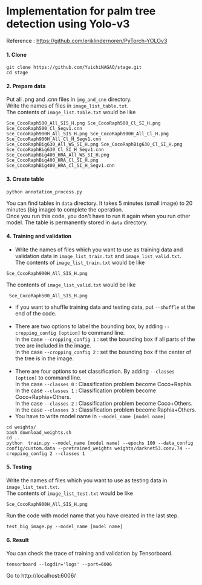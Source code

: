 # Implementation for palm tree detection using Yolo-v3 

Reference : https://github.com/eriklindernoren/PyTorch-YOLOv3
 
#### 1. Clone
 ```
 git clone https://github.com/YuichiNAGAO/stage.git
 cd stage
 ```

#### 2. Prepare data

Put all .png and .cnn files in `img_and_cnn` directory.  <br>
Write the names of files in `image_list_table.txt`. <br>
The contents of `image_list.table.txt` would be like
 ```
 Sce_CocoRaph500_All_SIS_H.png Sce_CocoRaph500_Cl_SI_H.png Sce_CocoRaph500_Cl_Segv1.cnn
Sce_CocoRaph900H_All_SIS_H.png Sce_CocoRaph900H_All_Cl_H.png Sce_CocoRaph900H_All_Cl_H_Segv1.cnn
Sce_CocoRaphBig630_All_WS_SI_H.png Sce_CocoRaphBig630_Cl_SI_H.png Sce_CocoRaphBig630_Cl_SI_H_Segv1.cnn
Sce_CocoRaphBig400_HRA_All_WS_SI_H.png Sce_CocoRaphBig400_HRA_Cl_SI_H.png Sce_CocoRaphBig400_HRA_Cl_SI_H_Segv1.cnn
 ```

#### 3. Create table
```
python annotation_process.py
```
You can find tables in `data` directory.
It takes 5 minutes (small image) to 20 minutes (big image) to complete the operation.<br>
Once you run this code, you don't have to run it again when you run other model. The table is permanently stored in `data` directory.

#### 4. Training and validation
- Write the names of files which you want to use as training data and validation data in `image_list_train.txt` and `image_list_valid.txt`.<br>
The contents of `image_list_train.txt` would be like
```
Sce_CocoRaph900H_All_SIS_H.png 
```
The contents of `image_list_valid.txt` would be like
```
 Sce_CocoRaph500_All_SIS_H.png 
```
- If you want to shuffle training data and testing data, put `--shuffle` at the end of the code. <br><br>
- There are two options to label the bounding box, by adding `--cropping_config [option]` to command line.<br>
In the case `--cropping_config 1` : set the bounding box if all parts of the tree are included in the image. <br>
In the case `--cropping_config 2` : set the bounding box if the center of the tree is in the image.<br><br>
- There are four options to set classification. By adding `--classes [option]` to command line.<br>
In the case `--classes 0` : Classification problem become Coco+Raphia.  <br>
In the case `--classes 1` : Classification problem become Coco+Raphia+Others.<br>
In the case `--classes 2` : Classification problem become Coco+Others. <br>
In the case `--classes 3` : Classification problem become Raphia+Others.<br>
- You have to write model name in `--model_name [model name]`

```
cd weights/
bash download_weights.sh
cd ..
python  train.py --model_name [model name] --epochs 100 --data_config config/custom.data --pretrained_weights weights/darknet53.conv.74 --cropping_config 2 --classes 1
```

#### 5. Testing
Write the names of files which you want to use as testing data in `image_list_test.txt`.<br>
The contents of `image_list_test.txt` would be like
```
Sce_CocoRaph900H_All_SIS_H.png 
```
Run the code with model name that you have created in the last step.
```
test_big_image.py --model_name [model name]
```
#### 6. Result
You can check the trace of training and validation by Tensorboard.
```
tensorboard --logdir='logs' --port=6006
```
Go to http://localhost:6006/
